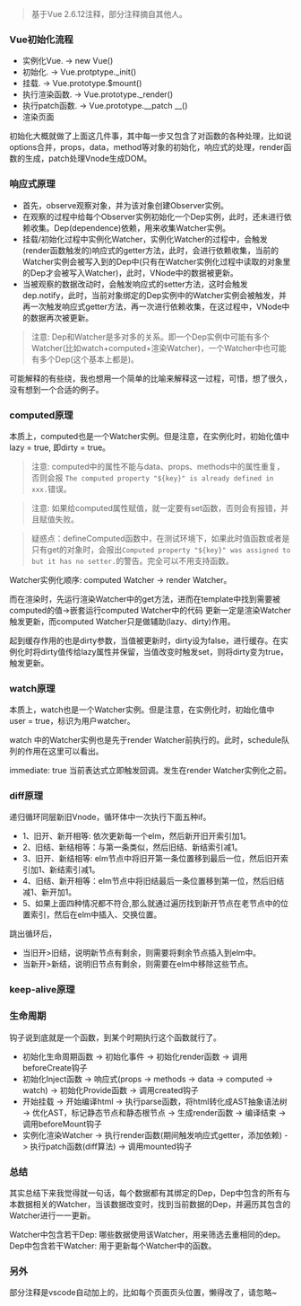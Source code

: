 <!--
 * @Author: Li Jian
 * @Date: 2021-03-24 13:23:17
 * @LastEditTime: 2021-06-09 16:22:41
 * @LastEditors: Li Jian
-->
> 基于Vue 2.6.12注释，部分注释摘自其他人。

### Vue初始化流程

- 实例化Vue. -> new Vue()
- 初始化. -> Vue.protptype._init()
- 挂载. -> Vue.prototype.$mount()
- 执行渲染函数. -> Vue.prototype._render()
- 执行patch函数. -> Vue.prototype.__patch __()
- 渲染页面

初始化大概就做了上面这几件事，其中每一步又包含了对函数的各种处理，比如说options合并，props，data，method等对象的初始化，响应式的处理，render函数的生成，patch处理Vnode生成DOM。

### 响应式原理

- 首先，observe观察对象，并为该对象创建Observer实例。
- 在观察的过程中给每个Observer实例初始化一个Dep实例，此时，还未进行依赖收集。Dep(dependence)依赖，用来收集Watcher实例。
- 挂载/初始化过程中实例化Watcher，实例化Watcher的过程中，会触发(render函数触发的)响应式的getter方法，此时，会进行依赖收集，当前的Watcher实例会被写入到的Dep中(只有在Watcher实例化过程中读取的对象里的Dep才会被写入Watcher)，此时，VNode中的数据被更新。
- 当被观察的数据改动时，会触发响应式的setter方法，这时会触发dep.notify，此时，当前对象绑定的Dep实例中的Watcher实例会被触发，并再一次触发响应式getter方法，再一次进行依赖收集，在这过程中，VNode中的数据再次被更新。

> 注意: Dep和Watcher是多对多的关系。即一个Dep实例中可能有多个Watcher(比如watch+computed+渲染Watcher)，一个Watcher中也可能有多个Dep(这个基本上都是)。

可能解释的有些绕，我也想用一个简单的比喻来解释这一过程，可惜，想了很久，没有想到一个合适的例子。

### computed原理

本质上，computed也是一个Watcher实例。但是注意，在实例化时，初始化值中 lazy = true, 即dirty = true。

> 注意: computed中的属性不能与data、props、methods中的属性重复，否则会报 `The computed property "${key}" is already defined in xxx.`错误。

> 注意: 如果给computed属性赋值，就一定要有set函数，否则会有报错，并且赋值失败。

> 疑惑点：defineComputed函数中，在测试环境下，如果此时值函数或者是只有get的对象时，会报出`Computed property "${key}" was assigned to but it has no setter.`的警告。完全可以不用支持函数。

Watcher实例化顺序: computed Watcher -> render Watcher。

而在渲染时，先运行渲染Watcher中的get方法，进而在template中找到需要被computed的值->嵌套运行computed Watcher中的代码
更新一定是渲染Watcher触发更新，而computed Watcher只是做辅助(lazy、dirty)作用。

起到缓存作用的也是dirty参数，当值被更新时，dirty设为false，进行缓存。在实例化时将dirty值传给lazy属性并保留，当值改变时触发set，则将dirty变为true，触发更新。

### watch原理

本质上，watch也是一个Watcher实例。但是注意，在实例化时，初始化值中 user = true，标识为用户watcher。

watch 中的Watcher实例也是先于render Watcher前执行的。此时，schedule队列的作用在这里可以看出。

immediate: true 当前表达式立即触发回调。发生在render Watcher实例化之前。

### diff原理

递归循环同层新旧Vnode，循环体中一次执行下面五种if。
- 1、旧开、新开相等: 依次更新每一个elm，然后新开旧开索引加1。
- 2、旧结、新结相等：与第一条类似，然后旧结、新结索引减1。
- 3、旧开、新结相等: elm节点中将旧开第一条位置移到最后一位，然后旧开索引加1、新结索引减1。
- 4、旧结、新开相等：elm节点中将旧结最后一条位置移到第一位，然后旧结减1、新开加1。
- 5、如果上面四种情况都不符合,那么就通过遍历找到新开节点在老节点中的位置索引，然后在elm中插入、交换位置。

跳出循环后，
- 当旧开>旧结，说明新节点有剩余，则需要将剩余节点插入到elm中。
- 当新开>新结，说明旧节点有剩余，则需要在elm中移除这些节点。

### keep-alive原理

### 生命周期

钩子说到底就是一个函数，到某个时期执行这个函数就行了。
- 初始化生命周期函数 -> 初始化事件 -> 初始化render函数 -> 调用beforeCreate钩子
- 初始化Inject函数 -> 响应式(props -> methods -> data -> computed -> watch) -> 初始化Provide函数 -> 调用created钩子
- 开始挂载 -> 开始编译html -> 执行parse函数，将html转化成AST抽象语法树 -> 优化AST，标记静态节点和静态根节点 -> 生成render函数 -> 编译结束 -> 调用beforeMount钩子
- 实例化渲染Watcher -> 执行render函数(期间触发响应式getter，添加依赖) -> 执行patch函数(diff算法) -> 调用mounted钩子

### 总结

其实总结下来我觉得就一句话，每个数据都有其绑定的Dep，Dep中包含的所有与本数据相关的Watcher，当该数据改变时，找到当前数据的Dep，并遍历其包含的Watcher进行一一更新。

Watcher中包含若干Dep: 哪些数据使用该Watcher，用来筛选去重相同的dep。
Dep中包含若干Watcher: 用于更新每个Watcher中的函数。

### 另外

部分注释是vscode自动加上的，比如每个页面页头位置，懒得改了，请忽略~
